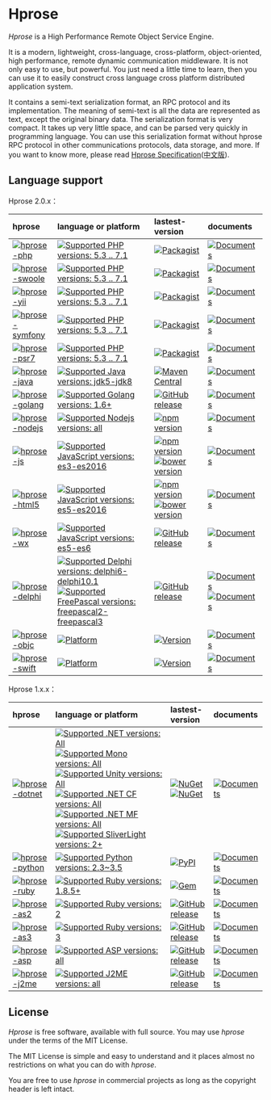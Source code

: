 Hprose
===============

*Hprose* is a High Performance Remote Object Service Engine. 

It is a modern, lightweight, cross-language, cross-platform, object-oriented, high performance, remote dynamic communication middleware. It is not only easy to use, but powerful. You just need a little time to learn, then you can use it to easily construct cross language cross platform distributed application system.

It contains a semi-text serialization format, an RPC protocol and its implementation. The meaning of semi-text is all the data are represented as text, except the original binary data. The serialization format is very compact. It takes up very little space, and can be parsed very quickly in programming language. You can use this serialization format without hprose RPC protocol in other communications protocols, data storage, and more. If you want to know more, please read [Hprose Specification](https://github.com/hprose/hprose/blob/master/spec.mediawiki)([中文版](https://github.com/hprose/hprose/blob/master/spec_zh_CN.mediawiki)).

Language support
----------------

Hprose 2.0.x：

  hprose  | language or platform | lastest-version | documents
:---------|:---------------------|:----------------|:----------
[![hprose-php](https://img.shields.io/badge/hprose-php-blue.svg)](https://github.com/hprose/hprose-php) | [![Supported PHP versions: 5.3 .. 7.1](https://img.shields.io/badge/php-5.3~7.1-blue.svg)](https://github.com/hprose/hprose-php) | [![Packagist](https://img.shields.io/packagist/v/hprose/hprose.svg)](https://packagist.org/packages/hprose/hprose) | [![Documents](https://img.shields.io/badge/doc-2.0-blue.svg)](https://github.com/hprose/hprose-php/wiki)
[![hprose-swoole](https://img.shields.io/badge/hprose-swoole-blue.svg)](https://github.com/hprose/hprose-swoole) | [![Supported PHP versions: 5.3 .. 7.1](https://img.shields.io/badge/php-5.3~7.1-blue.svg)](https://github.com/hprose/hprose-swoole) | [![Packagist](https://img.shields.io/packagist/v/hprose/hprose-swoole.svg)](https://packagist.org/packages/hprose/hprose-swoole) | [![Documents](https://img.shields.io/badge/doc-2.0-blue.svg)](https://github.com/hprose/hprose-php/wiki)
[![hprose-yii](https://img.shields.io/badge/hprose-yii2-blue.svg)](https://github.com/hprose/hprose-yii) | [![Supported PHP versions: 5.3 .. 7.1](https://img.shields.io/badge/php-5.3~7.1-blue.svg)](https://github.com/hprose/hprose-yii) | [![Packagist](https://img.shields.io/packagist/v/hprose/hprose-yii.svg)](https://packagist.org/packages/hprose/hprose-yii) | [![Documents](https://img.shields.io/badge/doc-2.0-blue.svg)](https://github.com/hprose/hprose-php/wiki)
[![hprose-symfony](https://img.shields.io/badge/hprose-symfony-blue.svg)](https://github.com/hprose/hprose-symfony) | [![Supported PHP versions: 5.3 .. 7.1](https://img.shields.io/badge/php-5.3~7.1-blue.svg)](https://github.com/hprose/hprose-symfony) | [![Packagist](https://img.shields.io/packagist/v/hprose/hprose-symfony.svg)](https://packagist.org/packages/hprose/hprose-symfony) | [![Documents](https://img.shields.io/badge/doc-2.0-blue.svg)](https://github.com/hprose/hprose-php/wiki)
[![hprose-psr7](https://img.shields.io/badge/hprose-psr7-blue.svg)](https://github.com/hprose/hprose-psr7) | [![Supported PHP versions: 5.3 .. 7.1](https://img.shields.io/badge/php-5.3~7.1-blue.svg)](https://github.com/hprose/hprose-psr7) | [![Packagist](https://img.shields.io/packagist/v/hprose/hprose-psr7.svg)](https://packagist.org/packages/hprose/hprose-psr7) | [![Documents](https://img.shields.io/badge/doc-2.0-blue.svg)](https://github.com/hprose/hprose-php/wiki)
[![hprose-java](https://img.shields.io/badge/hprose-java-blue.svg)](https://github.com/hprose/hprose-java) | [![Supported Java versions: jdk5-jdk8](https://img.shields.io/badge/java-jdk5~jdk8-blue.svg)](https://github.com/hprose/hprose-java) | [![Maven Central](https://img.shields.io/maven-central/v/org.hprose/hprose-java.svg)](https://maven-badges.herokuapp.com/maven-central/org.hprose/hprose-java/) | [![Documents](https://img.shields.io/badge/doc-2.0-blue.svg)](https://github.com/hprose/hprose-java/wiki)
[![hprose-golang](https://img.shields.io/badge/hprose-golang-blue.svg)](https://github.com/hprose/hprose-golang) | [![Supported Golang versions: 1.6+](https://img.shields.io/badge/golang-1.6+-blue.svg)](https://github.com/hprose/hprose-golang) | [![GitHub release](https://img.shields.io/github/release/hprose/hprose-golang.svg)](https://github.com/hprose/hprose-golang/releases) | [![Documents](https://img.shields.io/badge/doc-2.0-blue.svg)](https://github.com/hprose/hprose-golang/wiki)
[![hprose-nodejs](https://img.shields.io/badge/hprose-nodejs-blue.svg)](https://github.com/hprose/hprose-nodejs) | [![Supported Nodejs versions: all](https://img.shields.io/badge/nodejs-all-blue.svg)](https://github.com/hprose/hprose-nodejs) | [![npm version](https://img.shields.io/npm/v/hprose.svg)](https://www.npmjs.com/package/hprose) | [![Documents](https://img.shields.io/badge/doc-2.0-blue.svg)](https://github.com/hprose/hprose-nodejs/wiki)
[![hprose-js](https://img.shields.io/badge/hprose-js-blue.svg)](https://github.com/hprose/hprose-js) | [![Supported JavaScript versions: es3-es2016](https://img.shields.io/badge/javascript-es3~es2016-blue.svg)](https://github.com/hprose/hprose-js) | [![npm version](https://img.shields.io/npm/v/hprose-js.svg)](https://www.npmjs.com/package/hprose-js) [![bower version](https://img.shields.io/bower/v/hprose.svg)](http://bower.io/search/?q=hprose) | [![Documents](https://img.shields.io/badge/doc-2.0-blue.svg)](https://github.com/hprose/hprose-js/wiki)
[![hprose-html5](https://img.shields.io/badge/hprose-html5-blue.svg)](https://github.com/hprose/hprose-html5) | [![Supported JavaScript versions: es5-es2016](https://img.shields.io/badge/javascript-es5~es2016-blue.svg)](https://github.com/hprose/hprose-html5) | [![npm version](https://img.shields.io/npm/v/hprose-html5.svg)](https://www.npmjs.com/package/hprose-html5) [![bower version](https://img.shields.io/bower/v/hprose-html5.svg)](http://bower.io/search/?q=hprose-html5) | [![Documents](https://img.shields.io/badge/doc-2.0-blue.svg)](https://github.com/hprose/hprose-html5/wiki)
[![hprose-wx](https://img.shields.io/badge/hprose-wx-blue.svg)](https://github.com/hprose/hprose-wx) | [![Supported JavaScript versions: es5-es6](https://img.shields.io/badge/javascript-es5~es6-blue.svg)](https://github.com/hprose/hprose-wx) | [![GitHub release](https://img.shields.io/github/release/hprose/hprose-wx.svg)](https://github.com/hprose/hprose-wx/releases) | [![Documents](https://img.shields.io/badge/doc-2.0-blue.svg)](https://github.com/hprose/hprose-wx/blob/master/README_zh_CN.md)
[![hprose-delphi](https://img.shields.io/badge/hprose-delphi/freepascal-blue.svg)](https://github.com/hprose/hprose-delphi) | [![Supported Delphi versions: delphi6-delphi10.1](https://img.shields.io/badge/delphi-6~10.1-blue.svg) ![Supported FreePascal versions: freepascal2-freepascal3](https://img.shields.io/badge/freepascal-2~3-blue.svg)](https://github.com/hprose/hprose-delphi) | [![GitHub release](https://img.shields.io/github/release/hprose/hprose-delphi.svg)](https://github.com/hprose/hprose-delphi/releases) | [![Documents](https://img.shields.io/badge/doc-1.3-blue.svg)](https://github.com/andot/hprose/blob/master/doc/1.3/pdf/pascal.pdf) [![Documents](https://img.shields.io/badge/doc-2.0-blue.svg)](https://github.com/hprose/hprose-delphi/wiki)
[![hprose-objc](https://img.shields.io/badge/hprose-objc-blue.svg)](https://github.com/hprose/hprose-objc) | [![Platform](https://img.shields.io/cocoapods/p/hprose.svg)](http://cocoapods.org/pods/hprose) | [![Version](https://img.shields.io/cocoapods/v/hprose.svg)](http://cocoapods.org/pods/hprose) | [![Documents](https://img.shields.io/badge/doc-1.3-blue.svg)](https://github.com/andot/hprose/blob/master/doc/1.3/pdf/objc.pdf)
[![hprose-swift](https://img.shields.io/badge/hprose-swift-blue.svg)](https://github.com/hprose/hprose-swift) | [![Platform](https://img.shields.io/cocoapods/p/hprose.svg)](http://cocoapods.org/pods/hprose) | [![Version](https://img.shields.io/cocoapods/v/hprose.svg)](http://cocoapods.org/pods/hprose) | [![Documents](https://img.shields.io/badge/doc-2.0-blue.svg)](https://github.com/hprose/hprose-swift/)

Hprose 1.x.x：

  hprose  | language or platform | lastest-version | documents 
:---------|:---------------------|:----------------|:----------
[![hprose-dotnet](https://img.shields.io/badge/hprose-.net-blue.svg)](https://github.com/hprose/hprose-dotnet) | [![Supported .NET versions: All](https://img.shields.io/badge/.net-all-blue.svg) ![Supported Mono versions: All](https://img.shields.io/badge/mono-all-blue.svg) ![Supported Unity versions: All](https://img.shields.io/badge/unity-all-blue.svg) ![Supported .NET CF versions: All](https://img.shields.io/badge/.netcf-all-blue.svg) ![Supported .NET MF versions: All](https://img.shields.io/badge/.netmf-4.4-blue.svg) ![Supported SliverLight versions: 2+](https://img.shields.io/badge/silverlight-2+-blue.svg)](https://github.com/hprose/hprose-dotnet) | [![NuGet](https://img.shields.io/nuget/v/Hprose.svg)](https://www.nuget.org/packages/Hprose) [![NuGet](https://img.shields.io/nuget/v/Hprose.Client.svg)](https://www.nuget.org/packages/Hprose.Client) | [![Documents](https://img.shields.io/badge/doc-1.3-blue.svg)](https://github.com/andot/hprose/blob/master/doc/1.3/pdf/csharp.pdf)
[![hprose-python](https://img.shields.io/badge/hprose-python-blue.svg)](https://github.com/hprose/hprose-python) | [![Supported Python versions: 2.3~3.5](https://img.shields.io/badge/python-2.3~3.5-blue.svg)](https://github.com/hprose/hprose-python) | [![PyPI](https://img.shields.io/pypi/v/hprose.svg)](https://pypi.python.org/pypi/hprose) | [![Documents](https://img.shields.io/badge/doc-1.3-blue.svg)](https://github.com/andot/hprose/blob/master/doc/1.3/pdf/python.pdf)
[![hprose-ruby](https://img.shields.io/badge/hprose-ruby-blue.svg)](https://github.com/hprose/hprose-ruby) | [![Supported Ruby versions: 1.8.5+](https://img.shields.io/badge/ruby-1.8.5+-blue.svg)](https://github.com/hprose/hprose-python) | [![Gem](https://img.shields.io/gem/v/hprose.svg)](https://rubygems.org/gems/hprose) | [![Documents](https://img.shields.io/badge/doc-1.3-blue.svg)](https://github.com/andot/hprose/blob/master/doc/1.3/pdf/ruby.pdf)
[![hprose-as2](https://img.shields.io/badge/hprose-as2-blue.svg)](https://github.com/hprose/hprose-as2) | [![Supported Ruby versions: 2](https://img.shields.io/badge/actionscript-2-blue.svg)](https://github.com/hprose/hprose-as2) | [![GitHub release](https://img.shields.io/github/release/hprose/hprose-as2.svg)](https://github.com/hprose/hprose-as2/releases) | [![Documents](https://img.shields.io/badge/doc-1.3-blue.svg)](https://github.com/andot/hprose/blob/master/doc/1.3/pdf/actionscript.pdf)
[![hprose-as3](https://img.shields.io/badge/hprose-as3-blue.svg)](https://github.com/hprose/hprose-as3) | [![Supported Ruby versions: 3](https://img.shields.io/badge/actionscript-3-blue.svg)](https://github.com/hprose/hprose-as3) | [![GitHub release](https://img.shields.io/github/release/hprose/hprose-as3.svg)](https://github.com/hprose/hprose-as3/releases) | [![Documents](https://img.shields.io/badge/doc-1.3-blue.svg)](https://github.com/andot/hprose/blob/master/doc/1.3/pdf/actionscript.pdf)
[![hprose-asp](https://img.shields.io/badge/hprose-asp-blue.svg)](https://github.com/hprose/hprose-asp) | [![Supported ASP versions: all](https://img.shields.io/badge/asp-all-blue.svg)](https://github.com/hprose/hprose-asp) | [![GitHub release](https://img.shields.io/github/release/hprose/hprose-asp.svg)](https://github.com/hprose/hprose-asp/releases) | [![Documents](https://img.shields.io/badge/doc-1.3-blue.svg)](https://github.com/andot/hprose/blob/master/doc/1.3/pdf/asp.pdf)
[![hprose-j2me](https://img.shields.io/badge/hprose-j2me-blue.svg)](https://github.com/hprose/hprose-j2me) | [![Supported J2ME versions: all](https://img.shields.io/badge/j2me-all-blue.svg)](https://github.com/hprose/hprose-j2me) | [![GitHub release](https://img.shields.io/github/release/hprose/hprose-j2me.svg)](https://github.com/hprose/hprose-j2me/releases) | [![Documents](https://img.shields.io/badge/doc-1.3-blue.svg)](https://github.com/andot/hprose/blob/master/doc/1.3/pdf/java.pdf)

License
-------

*Hprose* is free software, available with full source. You may use *hprose* under the terms of the MIT License. 

The MIT License is simple and easy to understand and it places almost no restrictions on what you can do with *hprose*.

You are free to use *hprose* in commercial projects as long as the copyright header is left intact.
